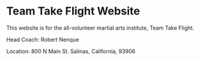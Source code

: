# Team Take Flight Website

This website is for the all-volunteer martial arts institute, Team Take Flight.

Head Coach: Robert Nenque

Location: 800 N Main St. Salinas, California, 93906

